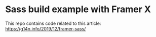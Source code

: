# Sass build example with Framer X

This repo contains code related to this article: https://g14n.info/2019/12/framer-sass/
